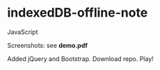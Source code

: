 # indexedDB-offline-note
JavaScript

Screenshots: see **demo.pdf**

Added jQuery and Bootstrap. Download repo. Play!



